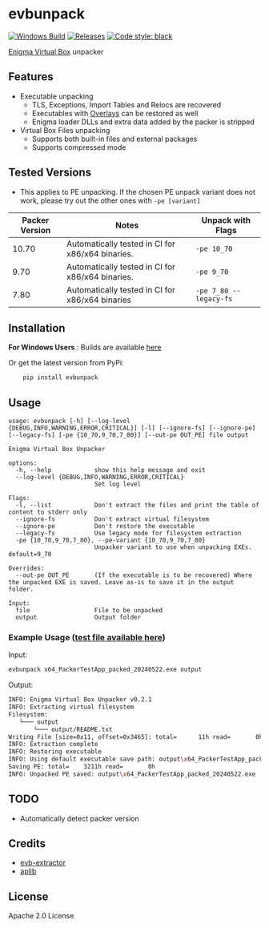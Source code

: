# evbunpack
[![Windows Build](https://github.com/mos9527/evbunpack/actions/workflows/build-and-publish.yml/badge.svg)](https://github.com/mos9527/evbunpack/blob/main/.github/workflows/build-and-publish.yml) [![Releases](https://img.shields.io/github/downloads/mos9527/evbunpack/total.svg)](https://GitHub.com/mos9527/evbunpack/releases/) [![Code style: black](https://img.shields.io/badge/code%20style-black-000000.svg)](https://github.com/psf/black) 

[Enigma Virtual Box](https://enigmaprotector.com/en/downloads/changelogenigmavb.html) unpacker

## Features
- Executable unpacking
  - TLS, Exceptions, Import Tables and Relocs are recovered
  - Executables with [Overlays](https://davidghughes.com/2023/08/06/overlays/) can be restored as well
  - Enigma loader DLLs and extra data added by the packer is stripped
- Virtual Box Files unpacking
  - Supports both built-in files and external packages
  - Supports compressed mode

## Tested Versions
- This applies to PE unpacking. If the chosen PE unpack variant does not work, please try out the other ones with `-pe [variant]`

| Packer Version | Notes | Unpack with Flags |
| - | - | - |
| 10.70 | Automatically tested in CI for x86/x64 binaries.  | `-pe 10_70` |
| 9.70 | Automatically tested in CI for x86/x64 binaries. |  `-pe 9_70` |
| 7.80 | Automatically tested in CI for x86/x64 binaries | `-pe 7_80 --legacy-fs ` |

## Installation
  **For Windows Users** : Builds are available [here](https://github.com/mos9527/evbunpack/releases)

  Or get the latest version from PyPi:
  ```bash
      pip install evbunpack
  ```

## Usage

    usage: evbunpack [-h] [--log-level {DEBUG,INFO,WARNING,ERROR,CRITICAL}] [-l] [--ignore-fs] [--ignore-pe] [--legacy-fs] [-pe {10_70,9_70,7_80}] [--out-pe OUT_PE] file output

    Enigma Virtual Box Unpacker

    options:
      -h, --help            show this help message and exit
      --log-level {DEBUG,INFO,WARNING,ERROR,CRITICAL}
                            Set log level

    Flags:
      -l, --list            Don't extract the files and print the table of content to stderr only
      --ignore-fs           Don't extract virtual filesystem
      --ignore-pe           Don't restore the executable
      --legacy-fs           Use legacy mode for filesystem extraction
      -pe {10_70,9_70,7_80}, --pe-variant {10_70,9_70,7_80}
                            Unpacker variant to use when unpacking EXEs. default=9_70

    Overrides:
      --out-pe OUT_PE       (If the executable is to be recovered) Where the unpacked EXE is saved. Leave as-is to save it in the output folder.

    Input:
      file                  File to be unpacked
      output                Output folder

### Example Usage ([test file available here](https://github.com/mos9527/evbunpack/blob/main/tests/x64_PackerTestApp_packed_20240522.exe))
Input:
```bash
evbunpack x64_PackerTestApp_packed_20240522.exe output
```
Output:
```bash
INFO: Enigma Virtual Box Unpacker v0.2.1
INFO: Extracting virtual filesystem
Filesystem:
   └─── output
       └─── output/README.txt
Writing File [size=0x11, offset=0x3465]: total=      11h read=       0h
INFO: Extraction complete
INFO: Restoring executable
INFO: Using default executable save path: output\x64_PackerTestApp_packed_20240522.exe
Saving PE: total=    3211h read=       0h
INFO: Unpacked PE saved: output\x64_PackerTestApp_packed_20240522.exe
```
## TODO
- Automatically detect packer version

## Credits
- [evb-extractor](https://github.com/EVBExtractor/evb-extractor)
- [aplib](https://github.com/snemes/aplib)

## License
Apache 2.0 License
